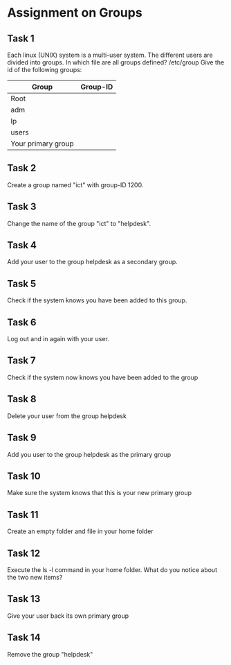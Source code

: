# Assignment on Groups

## Task 1
Each linux (UNIX) system is a multi-user system. The different users are divided into groups.
In which file are all groups defined? /etc/group
Give the id of the following groups:

Group | Group-ID
--- | ---
Root | 
adm | 
lp | 
users| 
Your primary group | 

## Task 2
Create a group named "ict" with group-ID 1200.

## Task 3
Change the name of the group "ict" to "helpdesk".

## Task 4
Add your user to the group helpdesk as a secondary group.

## Task 5
Check if the system knows you have been added to this group.

## Task 6
Log out and in again with your user. 

## Task 7
Check if the system now knows you have been added to the group

## Task 8
Delete your user from the group helpdesk 

## Task 9
Add you user to the group helpdesk as the primary group 

## Task 10
Make sure the system knows that this is your new primary group

## Task 11
Create an empty folder and file in your home folder

## Task 12
Execute the ls -l command in your home folder. What do you notice about the two new items? 

## Task 13
Give your user back its own primary group

## Task 14
Remove the group "helpdesk"
